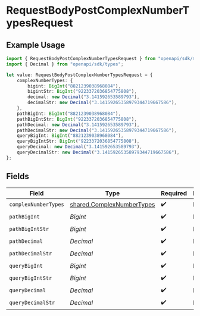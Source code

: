 # RequestBodyPostComplexNumberTypesRequest

## Example Usage

```typescript
import { RequestBodyPostComplexNumberTypesRequest } from "openapi/sdk/models/operations";
import { Decimal } from "openapi/sdk/types";

let value: RequestBodyPostComplexNumberTypesRequest = {
    complexNumberTypes: {
        bigint: BigInt("8821239038968084"),
        bigintStr: BigInt("9223372036854775808"),
        decimal: new Decimal("3.141592653589793"),
        decimalStr: new Decimal("3.14159265358979344719667586"),
    },
    pathBigInt: BigInt("8821239038968084"),
    pathBigIntStr: BigInt("9223372036854775808"),
    pathDecimal: new Decimal("3.141592653589793"),
    pathDecimalStr: new Decimal("3.14159265358979344719667586"),
    queryBigInt: BigInt("8821239038968084"),
    queryBigIntStr: BigInt("9223372036854775808"),
    queryDecimal: new Decimal("3.141592653589793"),
    queryDecimalStr: new Decimal("3.14159265358979344719667586"),
};
```

## Fields

| Field                                                                         | Type                                                                          | Required                                                                      | Description                                                                   | Example                                                                       |
| ----------------------------------------------------------------------------- | ----------------------------------------------------------------------------- | ----------------------------------------------------------------------------- | ----------------------------------------------------------------------------- | ----------------------------------------------------------------------------- |
| `complexNumberTypes`                                                          | [shared.ComplexNumberTypes](../../../sdk/models/shared/complexnumbertypes.md) | :heavy_check_mark:                                                            | N/A                                                                           |                                                                               |
| `pathBigInt`                                                                  | *BigInt*                                                                      | :heavy_check_mark:                                                            | N/A                                                                           | 8821239038968084                                                              |
| `pathBigIntStr`                                                               | *BigInt*                                                                      | :heavy_check_mark:                                                            | N/A                                                                           | 9223372036854775808                                                           |
| `pathDecimal`                                                                 | *Decimal*                                                                     | :heavy_check_mark:                                                            | N/A                                                                           | 3.141592653589793                                                             |
| `pathDecimalStr`                                                              | *Decimal*                                                                     | :heavy_check_mark:                                                            | N/A                                                                           | 3.14159265358979344719667586                                                  |
| `queryBigInt`                                                                 | *BigInt*                                                                      | :heavy_check_mark:                                                            | N/A                                                                           | 8821239038968084                                                              |
| `queryBigIntStr`                                                              | *BigInt*                                                                      | :heavy_check_mark:                                                            | N/A                                                                           | 9223372036854775808                                                           |
| `queryDecimal`                                                                | *Decimal*                                                                     | :heavy_check_mark:                                                            | N/A                                                                           | 3.141592653589793                                                             |
| `queryDecimalStr`                                                             | *Decimal*                                                                     | :heavy_check_mark:                                                            | N/A                                                                           | 3.14159265358979344719667586                                                  |
